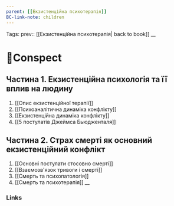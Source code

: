 ```yaml
---
parent: [[Екзистенційна психотерапія]]
BC-link-note: children
---
```


Tags: prev:: [[Екзистенційна психотерапія| back to book]]
__
# 📘Conspect

## Частина 1. Екзистенційна психологія та її вплив на людину
1. [[Опис екзистенційної терапії]]
2. [[Психоаналітична динаміка конфлікту]]
3. [[Екзистенційна динаміка конфлікту]]
4. [[5 постулатів Джеймса Бьюдженталя]]
## Частина 2. Страх смерті як основний екзистенційний конфлікт
1. [[Основні постулати стосовно смерті]]
2. [[Взаємозв'язок тривоги і смерті]]
3. [[Смерть та психопатологія]]
4. [[Смерть та психотерапія]]
__
### Links
